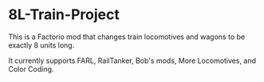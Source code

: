 # 8L-Train-Project
This is a Factorio mod that changes train locomotives and wagons to be exactly 8 units long.

It currently supports FARL, RailTanker, Bob's mods, More Locomotives, and Color Coding.
